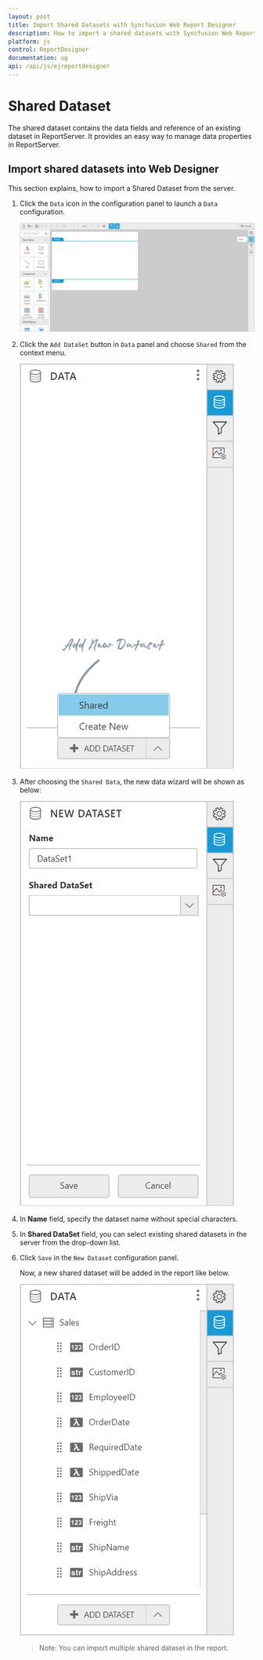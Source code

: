 ```yaml
---
layout: post
title: Import Shared Datasets with Syncfusion Web Report Designer
description: How to import a shared datasets with Syncfusion Web Report Designer
platform: js
control: ReportDesigner
documentation: ug
api: /api/js/ejreportdesigner
---
```


# Shared Dataset

The shared dataset contains the data fields and reference of an existing dataset in ReportServer. It provides an easy way to manage data properties in ReportServer. 

## Import shared datasets into Web Designer

This section explains, how to import a Shared Dataset from the server.

1. Click the `Data` icon in the configuration panel to launch a `Data` configuration.

   ![](Linking-Shared-Data-Images/DataStartIcon.png)

2. Click the `Add DataSet` button in `Data` panel and choose `Shared` from the context menu.

   ![](Linking-Shared-Data-Images/Shared-Dataset-Button.png)

3. After choosing  the `Shared Data`, the new data wizard will be shown as below:

   ![](Linking-Shared-Data-Images/Select-SharedDSet.png)

4. In **Name** field, specify the dataset name without special characters.
 
5. In **Shared DataSet** field, you can select existing shared datasets in the server from the drop-down list.
    
6. Click `Save` in the `New Dataset` configuration panel.

   Now, a new shared dataset will be added in the report like below.

   ![](Linking-Shared-Data-Images/Shared-Dataset-List.png)

   > Note: You can import multiple shared dataset in the report.

